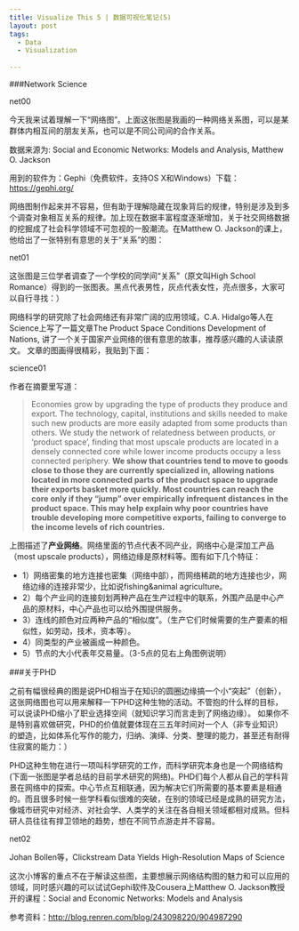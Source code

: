 ```yaml
---
title: Visualize This 5 | 数据可视化笔记(5)
layout: post
tags:
  - Data
  - Visualization
  
---
```


###Network Science 

net00

今天我来试着理解一下“网络图”。上面这张图是我画的一种网络关系图，可以是某群体内相互间的朋友关系，也可以是不同公司间的合作关系。

数据来源为: Social and Economic Networks: Models and Analysis, Matthew O. Jackson

用到的软件为：Gephi（免费软件，支持OS X和Windows）下载：https://gephi.org/

网络图制作起来并不容易，但有助于理解隐藏在现象背后的规律，特别是涉及到多个调查对象相互关系的规律。加上现在数据丰富程度逐渐增加，关于社交网络数据的挖掘成了社会科学领域不可忽视的一股潮流。在Matthew O. Jackson的课上，他给出了一张特别有意思的关于“关系”的图：

net01

这张图是三位学者调查了一个学校的同学间“关系”（原文叫High School Romance）得到的一张图表。黑点代表男性，灰点代表女性，亮点很多，大家可以自行寻找：）

网络科学的研究除了社会网络还有非常广阔的应用领域，C.A. Hidalgo等人在Science上写了一篇文章The Product Space Conditions Development of Nations, 讲了一个关于国家产业网络的很有意思的故事，推荐感兴趣的人读读原文。 文章的图画得很精彩，我贴到下面：

science01

作者在摘要里写道：

>Economies grow by upgrading the type of products they produce and export. The technology, capital, institutions and skills needed to make such new products are more easily adapted from some products than others. We study the network of relatedness between products, or ‘product space’, finding that most upscale products are located in a densely connected core while lower income products occupy a less connected periphery. **We show that countries tend to move to goods close to those they are currently specialized in, allowing nations located in more connected parts of the product space to upgrade their exports basket more quickly. Most countries can reach the core only if they “jump” over empirically infrequent distances in the product space. This may help explain why poor countries have trouble developing more competitive exports, failing to converge to the income levels of rich countries.**

上图描述了**产业网络**。网络里面的节点代表不同产业，网络中心是深加工产品（most upscale products），网络边缘是原材料等。图有如下几个特征：

* 1）网络密集的地方连接也密集（网络中部），而网络稀疏的地方连接也少，网络边缘的连接非常少，比如说fishing&animal agriculture。
* 2）每个产业间的连接刻划两种产品在生产过程中的联系，外围产品是中心产品的原材料，中心产品也可以给外围提供服务。
* 3）连线的颜色对应两种产品的“相似度”。（生产它们时候需要的生产要素的相似性，如劳动，技术，资本等）。
* 4）同类型的产业被画成一种颜色。
* 5）节点的大小代表年交易量。（3-5点的见右上角图例说明）


###关于PHD

之前有幅很经典的图是说PHD相当于在知识的圆圈边缘搞一个小“突起”（创新），这张网络图也可以用来解释一下PHD这种生物的活动。不管抱的什么样的目标，可以说读PHD缩小了职业选择空间（就知识学习而言走到了网络边缘）。 如果你不是特别喜欢做研究，PHD的价值就要体现在三五年时间对一个人（非专业知识）的塑造，比如体系化写作的能力，归纳、演绎、分类、整理的能力，甚至还有耐得住寂寞的能力：）

PHD这种生物在进行一项叫科学研究的工作，而科学研究本身也是一个网络结构(下面一张图是学者总结的目前学术研究的网络)。PHD们每个人都从自己的学科背景在网络中的探索。中心节点互相联通，因为解决它们所需要的基本要素是相通的。而且很多时候一些学科看似很难的突破，在别的领域已经是成熟的研究方法，像城市研究中对经济、对社会学、人类学的关注在各自相关领域都相对成熟。但科研人员往往有捍卫领地的趋势，想在不同节点游走并不容易。

net02

Johan Bollen等，Clickstream Data Yields High-Resolution Maps of Science

这次小博客的重点不在于解读这些图，主要想展示网络结构图的魅力和可以应用的领域，同时感兴趣的可以试试Gephi软件及Cousera上Matthew O. Jackson教授开的课程：Social and Economic Networks: Models and Analysis

参考资料：http://blog.renren.com/blog/243098220/904987290